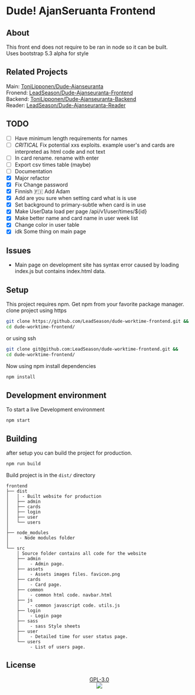 # Dude! AjanSeruanta Frontend
## About
This front end does not require to be ran in node so it can be built.  
Uses bootstrap 5.3 alpha for style

## Related Projects
Main:    [ToniLipponen/Dude-Ajanseuranta](https://github.com/ToniLipponen/Dude-Ajanseuranta)  
Fronend: [LeadSeason/Dude-Ajanseuranta-Frontend](https://github.com/LeadSeason/Dude-Ajanseuranta-Frontend)  
Backend: [ToniLipponen/Dude-Ajanseuranta-Backend](https://github.com/ToniLipponen/Dude-Ajanseuranta-Backend)  
Reader:  [LeadSeason/Dude-Ajanseuranta-Reader](https://github.com/LeadSeason/Dude-Ajanseuranta-Reader)

## TODO 
- [ ] Have minimum length requirements for names
- [ ] *CRITICAL* Fix potential xxs exploits. example user's and cards are interpreted as html code and not text
- [ ] In card rename. rename with enter
- [ ] Export csv times table (maybe)
- [ ] Documentation
- [x] Major refactor
- [X] Fix Change password
- [X] Finnish 🇫🇮 Add Adam
- [X] Add are you sure when setting card what is is use
- [X] Set background to primary-subtle when card is in use
- [X] Make UserData load per page /api/v1/user/times/${id}
- [X] Make better name and card name in user week list
- [X] Change color in user table
- [X] idk Some thing on main page

## Issues
- Main page on development site has syntax error caused by loading index.js but contains index.html data. 

## Setup
This project requires npm. Get npm from your favorite package manager.  
clone project using https
```sh
git clone https://github.com/LeadSeason/dude-worktime-frontend.git &&
cd dude-worktime-frontend/
```
or using ssh
```sh
git clone git@github.com:LeadSeason/dude-worktime-frontend.git &&
cd dude-worktime-frontend/
```
Now using npm install dependencies
```sh
npm install
```

## Development environment
To start a live Development environment
```
npm start
```
## Building
after setup you can build the project for production.
```sh
npm run build 
```
Build project is in the `dist/` directory
```
frontend
├── dist
│   │ - Built website for production
│   ├── admin
│   ├── cards
│   ├── login
│   ├── user
│   └── users
│
├── node_modules
│    - Node modules folder
│   
└── src
    │ Source folder contains all code for the website
    ├── admin
    │    - Admin page.
    ├── assets
    │    - Assets images files. favicon.png
    ├── cards
    │    - Card page.
    ├── common
    │    - common html code. navbar.html
    ├── js
    │    - common javascript code. utils.js
    ├── login
    │    - Login page
    ├── sass
    │    - sass Style sheets
    ├── user
    │    - Detailed time for user status page.
    └── users
         - List of users page.
```

## License
<p align="center">
  <a href="https://www.gnu.org/licenses/gpl-3.0.en.html">GPL-3.0</a>
  <br>
  <img href="https://www.gnu.org/licenses/gpl-3.0.en.html" src="https://www.gnu.org/graphics/gplv3-127x51.png">
</p>

